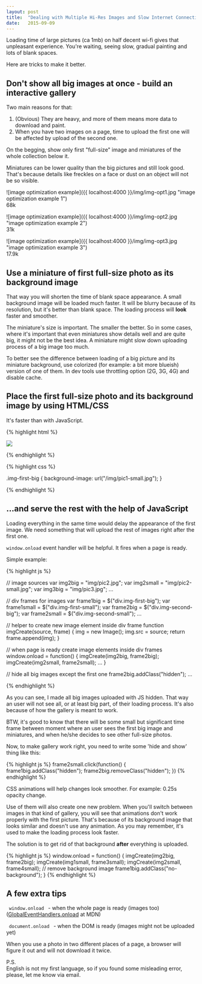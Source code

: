 ```yaml
---
layout: post
title:  "Dealing with Multiple Hi-Res Images and Slow Internet Connection"
date:   2015-09-09
---
```



Loading time of large pictures (ca 1mb) on half decent wi-fi gives that unpleasant experience.
You're waiting, seeing slow, gradual painting and lots of blank spaces.

Here are tricks to make it better.

## Don't show all big images at once - build an interactive gallery

Two main reasons for that:

1. (Obvious) They are heavy, and more of them means more data to download and paint.
2. When you have two images on a page, time to upload the first one will be affected by upload of the second one.

On the begging, show only first "full-size" image and miniatures of the whole collection below it.

Miniatures can be lower quality than the big pictures and still look good.
That's because details like freckles on a face or dust on an object will
not be so visible.


![image optimization example]({{ localhost:4000 }}/img/img-opt1.jpg "image optimization example 1")
<br>
68k

![image optimization example]({{ localhost:4000 }}/img/img-opt2.jpg "image optimization example 2")
<br>
31k

![image optimization example]({{ localhost:4000 }}/img/img-opt3.jpg "image optimization example 3")
<br>
17.9k

## Use a miniature of first full-size photo as its background image

That way you will
shorten the time of blank space appearance.
A small background image will be loaded much faster.
It will be blurry because of its resolution, but it's better than blank
space. The loading process will **look** faster and smoother.

The miniature's size is important. The smaller the better.
So in some cases, where it's important that even miniatures show details well and are quite big,
it might not be the best idea. A miniature might slow down uploading process
of a big image too much.

To better see the difference between loading of a big picture and its miniature background,
use colorized (for example: a bit more blueish) version
of one of them. In dev tools use throttling option (2G, 3G, 4G) and disable cache.

## Place the first full-size photo and its background image by using HTML/CSS

It's faster than with JavaScript.

{% highlight html %}

<div class="img-first-big">
  <img src="img/img1.jpg">
</div>

<div class="img-second-big">
</div>

<div class="img-third-big">
</div>

{% endhighlight %}


{% highlight css %}

.img-first-big {
  background-image: url("/img/pic1-small.jpg");
}

{% endhighlight %}

## ...and serve the rest with the help of JavaScript

Loading everything in the same time would delay the appearance of the first image.
We need something that will upload the rest of images right after the first one.

<code>window.onload</code> event handler will be helpful.
It fires when a page is ready.

Simple example:

{% highlight js %}

// image sources
var img2big = "img/pic2.jpg";
var img2small = "img/pic2-small.jpg";
var img3big = "img/pic3.jpg";
...

// div frames for images
var frame1big = $("div.img-first-big");
var frame1small = $("div.img-first-small");
var frame2big = $("div.img-second-big");
var frame2small = $("div.img-second-small");
...

// helper to create new image element inside div frame
function imgCreate(source, frame) {
  img = new Image();
  img.src = source;
  return frame.append(img);
}

// when page is ready create image elements inside div frames
window.onload = function() {
  imgCreate(img2big, frame2big);
  imgCreate(img2small, frame2small);
  ...
}

// hide all big images except the first one
frame2big.addClass("hidden");
...

{% endhighlight %}

As you can see, I made all big images uploaded with JS hidden.
That way an user will not see all, or at least big part, of their loading process.
It's also because of how the gallery is meant to work.

BTW, it's good to know that there will be some small but significant time frame between moment where an user sees
the first big image and miniatures, and when he/she decides to see other full-size photos.

Now, to make gallery work right, you need to write some 'hide and show' thing like this:

{% highlight js %}
frame2small.click(function() {
  frame1big.addClass("hidden");
  frame2big.removeClass("hidden");
})
{% endhighlight %}

CSS animations will help changes look smoother. For example: 0.25s opacity change.

Use of them will also create one new problem. When you'll switch between images in that kind of gallery,
you will see that animations don't work properly with the first picture.
That's because of its background image that looks similar and doesn't use any animation.
As you may remember, it's used to make the loading process look faster.

The solution is to get rid of that background **after** everything is uploaded.

{% highlight js %}
window.onload = function() {
  imgCreate(img2big, frame2big);
  imgCreate(img1small, frame3small);
  imgCreate(img2small, frame4small);
  // remove background image
  frame1big.addClass("no-background");
}
{% endhighlight %}

## A few extra tips

<code> window.onload </code> - when the whole page is ready (images too)
([GlobalEventHandlers.onload](https://developer.mozilla.org/en/docs/Web/API/GlobalEventHandlers/onload) at MDN)

<code> document.onload </code> - when the DOM is ready (images might not be uploaded yet)

When you use a photo in two different places of a page, a browser will figure it out
and will not download it twice.

P.S.<br>
English is not my first language, so if you found some misleading error, please, let me know via email.

